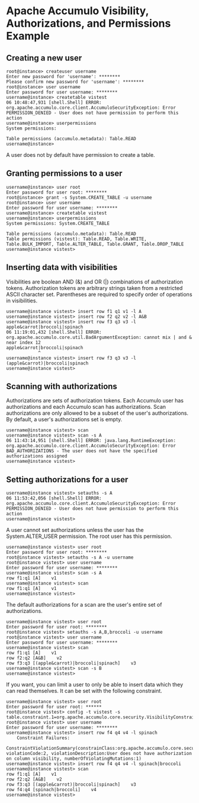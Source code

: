 <!--
Licensed to the Apache Software Foundation (ASF) under one or more
contributor license agreements.  See the NOTICE file distributed with
this work for additional information regarding copyright ownership.
The ASF licenses this file to You under the Apache License, Version 2.0
(the "License"); you may not use this file except in compliance with
the License.  You may obtain a copy of the License at

    http://www.apache.org/licenses/LICENSE-2.0

Unless required by applicable law or agreed to in writing, software
distributed under the License is distributed on an "AS IS" BASIS,
WITHOUT WARRANTIES OR CONDITIONS OF ANY KIND, either express or implied.
See the License for the specific language governing permissions and
limitations under the License.
-->
# Apache Accumulo Visibility, Authorizations, and Permissions Example

## Creating a new user

    root@instance> createuser username
    Enter new password for 'username': ********
    Please confirm new password for 'username': ********
    root@instance> user username
    Enter password for user username: ********
    username@instance> createtable vistest
    06 10:48:47,931 [shell.Shell] ERROR: org.apache.accumulo.core.client.AccumuloSecurityException: Error PERMISSION_DENIED - User does not have permission to perform this action
    username@instance> userpermissions
    System permissions:

    Table permissions (accumulo.metadata): Table.READ
    username@instance>

A user does not by default have permission to create a table.

## Granting permissions to a user

    username@instance> user root
    Enter password for user root: ********
    root@instance> grant -s System.CREATE_TABLE -u username
    root@instance> user username
    Enter password for user username: ********
    username@instance> createtable vistest
    username@instance> userpermissions
    System permissions: System.CREATE_TABLE

    Table permissions (accumulo.metadata): Table.READ
    Table permissions (vistest): Table.READ, Table.WRITE, Table.BULK_IMPORT, Table.ALTER_TABLE, Table.GRANT, Table.DROP_TABLE
    username@instance vistest>

## Inserting data with visibilities

Visibilities are boolean AND (&) and OR (|) combinations of authorization
tokens. Authorization tokens are arbitrary strings taken from a restricted
ASCII character set. Parentheses are required to specify order of operations
in visibilities.

    username@instance vistest> insert row f1 q1 v1 -l A
    username@instance vistest> insert row f2 q2 v2 -l A&B
    username@instance vistest> insert row f3 q3 v3 -l apple&carrot|broccoli|spinach
    06 11:19:01,432 [shell.Shell] ERROR: org.apache.accumulo.core.util.BadArgumentException: cannot mix | and & near index 12
    apple&carrot|broccoli|spinach
                ^
    username@instance vistest> insert row f3 q3 v3 -l (apple&carrot)|broccoli|spinach
    username@instance vistest>

## Scanning with authorizations

Authorizations are sets of authorization tokens. Each Accumulo user has
authorizations and each Accumulo scan has authorizations. Scan authorizations
are only allowed to be a subset of the user's authorizations. By default, a
user's authorizations set is empty.

    username@instance vistest> scan
    username@instance vistest> scan -s A
    06 11:43:14,951 [shell.Shell] ERROR: java.lang.RuntimeException: org.apache.accumulo.core.client.AccumuloSecurityException: Error BAD_AUTHORIZATIONS - The user does not have the specified authorizations assigned
    username@instance vistest>

## Setting authorizations for a user

    username@instance vistest> setauths -s A
    06 11:53:42,056 [shell.Shell] ERROR: org.apache.accumulo.core.client.AccumuloSecurityException: Error PERMISSION_DENIED - User does not have permission to perform this action
    username@instance vistest>

A user cannot set authorizations unless the user has the System.ALTER_USER permission.
The root user has this permission.

    username@instance vistest> user root
    Enter password for user root: ********
    root@instance vistest> setauths -s A -u username
    root@instance vistest> user username
    Enter password for user username: ********
    username@instance vistest> scan -s A
    row f1:q1 [A]    v1
    username@instance vistest> scan
    row f1:q1 [A]    v1
    username@instance vistest>

The default authorizations for a scan are the user's entire set of authorizations.

    username@instance vistest> user root
    Enter password for user root: ********
    root@instance vistest> setauths -s A,B,broccoli -u username
    root@instance vistest> user username
    Enter password for user username: ********
    username@instance vistest> scan
    row f1:q1 [A]    v1
    row f2:q2 [A&B]    v2
    row f3:q3 [(apple&carrot)|broccoli|spinach]    v3
    username@instance vistest> scan -s B
    username@instance vistest>

If you want, you can limit a user to only be able to insert data which they can read themselves.
It can be set with the following constraint.

    username@instance vistest> user root
    Enter password for user root: ******
    root@instance vistest> config -t vistest -s table.constraint.1=org.apache.accumulo.core.security.VisibilityConstraint
    root@instance vistest> user username
    Enter password for user username: ********
    username@instance vistest> insert row f4 q4 v4 -l spinach
        Constraint Failures:
            ConstraintViolationSummary(constrainClass:org.apache.accumulo.core.security.VisibilityConstraint, violationCode:2, violationDescription:User does not have authorization on column visibility, numberOfViolatingMutations:1)
    username@instance vistest> insert row f4 q4 v4 -l spinach|broccoli
    username@instance vistest> scan
    row f1:q1 [A]    v1
    row f2:q2 [A&B]    v2
    row f3:q3 [(apple&carrot)|broccoli|spinach]    v3
    row f4:q4 [spinach|broccoli]    v4
    username@instance vistest>

